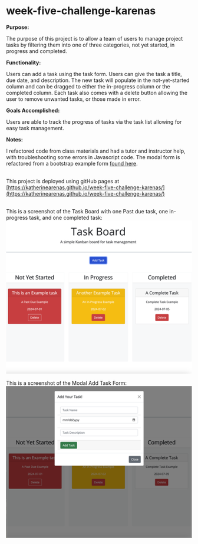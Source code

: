 # week-five-challenge-karenas

<strong>Purpose:</strong>

The purpose of this project is to allow a team of users to manage project tasks by filtering them into one of three categories, not yet started, in progress and completed.

<strong>Functionality:</strong>

Users can add a task using the task form. Users can give the task a title, due date, and description. The new task will populate in the not-yet-started column and can be dragged to either the in-progress column or the completed column. Each task also comes with a delete button allowing the user to remove unwanted tasks, or those made in error.

<strong>Goals Accomplished:</strong>

Users are able to track the progress of tasks via the task list allowing for easy task management.

<strong>Notes:</strong> 

I refactored code from class materials and had a tutor and instructor help, with troubleshooting some errors in Javascript code. The modal form is refactored from a bootstrap example form [found here](https://getbootstrap.com/docs/5.0/components/modal/#modal-components).<br><br>

This project is deployed using gitHub pages at [https://katherinearenas.github.io/week-five-challenge-karenas/](https://katherinearenas.github.io/week-five-challenge-karenas/)<br><br>

This is a screenshot of the Task Board with one Past due task, one in-progress task, and one completed task:<br>
![Task Board Screenshot](assets/taskboardscreenshotkarenas.png "Task Board Screenshot")

This is a screenshot of the Modal Add Task Form:<br>
![Modal Form Screenshot](assets/modalscreenshotkarenas.png "Modal Form Screenshot")

